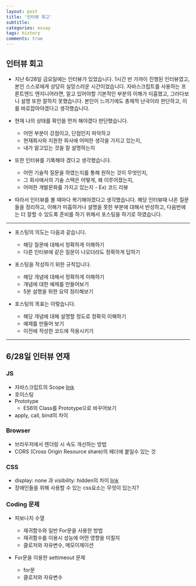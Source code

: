 ```yaml
---
layout: post
title: '인터뷰 회고'
subtitle: 
categories: essay
tags: history
comments: true
---
```



## 인터뷰 회고

-   지난 6/28일 금요일에는 인터뷰가 있었습니다. 1시간 반 가까이 진행된 인터뷰였고, 본인 스스로에게 상당히 실망스러운 시간이었습니다. 자바스크립트를 사용하는 프론트엔드 엔지니어라면, 알고 있어야할 기본적인 부분의 이해가 미흡했고, 그러다보니 설명 또한 잘하지 못했습니다. 본인이 느끼기에도 총체적 난국이라 판단하고, 이를 바로잡아야겠다고 생각했습니다.

-   현재 나의 상태를 확인을 먼저 해야겠다 판단했습니다.
    -   어떤 부분이 강점이고, 단점인지 파악하고
    -   현재회사와 지원한 회사에 어떠한 생각을 가지고 있는지,
    -   내가 알고있는 것을 잘 설명하는지

-   또한 인터뷰를 기록해야 겠다고 생각했습니다.
    -   어떤 기술적 질문을 하였는지를 통해 원하는 것이 무엇인지,
    -   그 회사에서의 기술 스택은 어떻게, 왜 이루어졌는지,
    -   어떠한 개발문화를 가지고 있는지 - Ex) 코드 리뷰 

-   따라서 인터뷰를 볼 때마다 복기해야겠다고 생각했습니다. 해당 인터뷰때 나온 질문들을 정리하고, 이해가 미흡하거나 설명을 못한 부분에 대해서 반성하고, 다음번에는 더 잘할 수 있도록 준비를 하기 위해서 포스팅을 하기로 하였습니다.

---

-   포스팅의 의도는 다음과 같습니다.

    -   해당 질문에 대해서 정확하게 이해하기
    -   다른 인터뷰에 같은 질문이 나오더라도 정확하게 답하기

-   포스팅을 작성하기 위한 규칙입니다.

    -   해당 개념에 대해서 정확하게 이해하기
    -   개념에 대한 예제를 만들어보기
    -   5분 설명을 위한 요약 정리해보기

-   포스팅의 목표는 이렇습니다.

    -   해당 개념에 대해 설명할 정도로 정확히 이해하기
    -   예제를 만들어 보기
    -   이전에 작성한 코드에 적용시키기

---

## 6/28일 인터뷰 연재


### JS

-   자바스크립트의 Scope [link](https://bluelion2.github.io/devlog/2019/07/07/Scope/)
-   호이스팅
-   Prototype
    -   ES6의 Class를 Prototype으로 바꾸어보기
-   apply, call, bind의 차이


### Browser

-   브라우저에서 렌더링 시 속도 개선하는 방법
-   CORS (Cross Origin Resource share)의 헤더에 붙일수 있는 것


### CSS

-   display: none 과 visibility: hidden의 차이 [link](https://bluelion2.github.io/devlog/2019/07/04/display&visibility/)
-   장애인들을 위해 사용할 수 있는 css요소는 무엇이 있는지?


### Coding 문제

-   피보나치 수열
    -   재귀함수와 일반 For문을 사용한 방법
    -   재귀함수를 이용시 성능에 어떤 영향을 미칠지
    -   클로저와 자유변수, 메모이제이션

-   For문을 이용한 settimeout 문제
    -   for문
    -   클로저와 자유변수